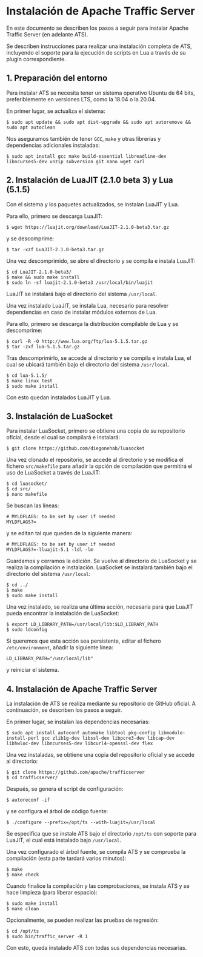 # Instalación de Apache Traffic Server

En este documento se describen los pasos a seguir para instalar Apache Traffic Server (en adelante ATS).

Se describen instrucciones para realizar una instalación completa de ATS, incluyendo el soporte para la ejecución de scripts en Lua a través de su plugin correspondiente.

## 1. Preparación del entorno

Para instalar ATS se necesita tener un sistema operativo Ubuntu de 64 bits, preferiblemente en versiones LTS, como la 18.04 o la 20.04.

En primer lugar, se actualiza el sistema:

```
$ sudo apt update && sudo apt dist-upgrade && sudo apt autoremove && sudo apt autoclean
```

Nos aseguramos también de tener `GCC`, `make` y otras librerías y dependencias adicionales instaladas:

```
$ sudo apt install gcc make build-essential libreadline-dev libncurses5-dev unzip subversion git nano wget curl
```

## 2. Instalación de LuaJIT (2.1.0 beta 3) y Lua (5.1.5)

Con el sistema y los paquetes actualizados, se instalan LuaJIT y Lua.

Para ello, primero se descarga LuaJIT:

```
$ wget https://luajit.org/download/LuaJIT-2.1.0-beta3.tar.gz
```

y se descomprime:

```
$ tar -xzf LuaJIT-2.1.0-beta3.tar.gz
```

Una vez descomprimido, se abre el directorio y se compila e instala LuaJIT:

```
$ cd LuaJIT-2.1.0-beta3/
$ make && sudo make install
$ sudo ln -sf luajit-2.1.0-beta3 /usr/local/bin/luajit
```

LuaJIT se instalará bajo el directorio del sistema `/usr/local`.

Una vez instalado LuaJIT, se instala Lua, necesario para resolver dependencias en caso de instalar módulos externos de Lua.

Para ello, primero se descarga la distribución compilable de Lua y se descomprime:

```
$ curl -R -O http://www.lua.org/ftp/lua-5.1.5.tar.gz
$ tar -zxf lua-5.1.5.tar.gz
```

Tras descomprimirlo, se accede al directorio y se compila e instala Lua, el cual se ubicará también bajo el directorio del sistema `/usr/local`.

```
$ cd lua-5.1.5/
$ make linux test
$ sudo make install
```

Con esto quedan instalados LuaJIT y Lua.

## 3. Instalación de LuaSocket

Para instalar LuaSocket, primero se obtiene una copia de su repositorio oficial, desde el cual se compilará e instalará:

```
$ git clone https://github.com/diegonehab/luasocket
```

Una vez clonado el repositorio, se accede al directorio y se modifica el fichero `src/makefile` para añadir la opción de compilación que permitirá el uso de LuaSocket a través de LuaJIT:

```
$ cd luasocket/
$ cd src/
$ nano makefile
```

Se buscan las líneas:

```
# MYLDFLAGS: to be set by user if needed
MYLDFLAGS?=
```

y se editan tal que queden de la siguiente manera:

```
# MYLDFLAGS: to be set by user if needed
MYLDFLAGS?=-lluajit-5.1 -ldl -lm
```

Guardamos y cerramos la edición. Se vuelve al directorio de LuaSocket y se realiza la compilación e instalación. LuaSocket se instalará también bajo el directorio del sistema `/usr/local`:

```
$ cd ../
$ make
$ sudo make install
```

Una vez instalado, se realiza una última acción, necesaria para que LuaJIT pueda encontrar la instalación de LuaSocket:

```
$ export LD_LIBRARY_PATH=/usr/local/lib:$LD_LIBRARY_PATH
$ sudo ldconfig
```

Si queremos que esta acción sea persistente, editar el fichero `/etc/environment`, añadir la siguiente línea:

```
LD_LIBRARY_PATH="/usr/local/lib"
```

y reiniciar el sistema.

## 4. Instalación de Apache Traffic Server

La instalación de ATS se realiza mediante su repositorio de GitHub oficial. A continuación, se describen los pasos a seguir.

En primer lugar, se instalan las dependencias necesarias:

```
$ sudo apt install autoconf automake libtool pkg-config libmodule-install-perl gcc zlib1g-dev libssl-dev libpcre3-dev libcap-dev libhwloc-dev libncurses5-dev libcurl4-openssl-dev flex
```

Una vez instaladas, se obtiene una copia del repositorio oficial y se accede al directorio:

```
$ git clone https://github.com/apache/trafficserver
$ cd trafficserver/
```

Después, se genera el script de configuración:

```
$ autoreconf -if
```

y se configura el árbol de código fuente:

```
$ ./configure --prefix=/opt/ts --with-luajit=/usr/local
```

Se especifica que se instale ATS bajo el directorio `/opt/ts` con soporte para LuaJIT, el cual está instalado bajo `/usr/local`.

Una vez configurado el árbol fuente, se compila ATS y se comprueba la compilación (esta parte tardará varios minutos):

```
$ make
$ make check
```

Cuando finalice la compilación y las comprobaciones, se instala ATS y se hace limpieza (para liberar espacio):

```
$ sudo make install
$ make clean
```

Opcionalmente, se pueden realizar las pruebas de regresión:

```
$ cd /opt/ts
$ sudo bin/traffic_server -R 1
```

Con esto, queda instalado ATS con todas sus dependencias necesarias.
